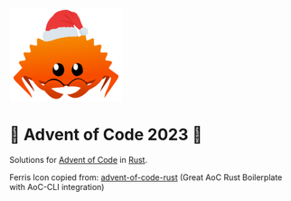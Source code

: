 <img src="./.assets/christmas_ferris.png" width="200">

# 🎄 Advent of Code 2023 🎄

Solutions for [Advent of Code](https://adventofcode.com/) in [Rust](https://www.rust-lang.org/).

Ferris Icon copied from: [advent-of-code-rust](https://github.com/fspoettel/advent-of-code-rust/blob/main/README.md)
(Great AoC Rust Boilerplate with AoC-CLI integration)
